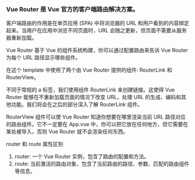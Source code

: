 ### Vue Router 是 Vue 官方的客户端路由解决方案。

客户端路由的作用是在单页应用 (SPA) 中将浏览器的 URL 和用户看到的内容绑定起来。当用户在应用中浏览不同页面时，URL 会随之更新，但页面不需要从服务器重新加载。

Vue Router 基于 Vue 的组件系统构建，你可以通过配置路由来告诉 Vue Router 为每个 URL 路径显示哪些组件。

在这个 template 中使用了两个由 Vue Router 提供的组件: RouterLink 和 RouterView。

不同于常规的 a 标签，我们使用组件 RouterLink 来创建链接。这使得 Vue Router 能够在不重新加载页面的情况下改变 URL，处理 URL 的生成、编码和其他功能。我们将会在之后的部分深入了解 RouterLink 组件。

RouterView 组件可以使 Vue Router 知道你想要在哪里渲染当前 URL 路径对应的路由组件。它不一定要在 App.vue 中，你可以把它放在任何地方，但它需要在某处被导入，否则 Vue Router 就不会渲染任何东西。

router 和 route 属性区别

1. router: 一个 Vue Router 实例，包含了路由的配置和方法。
2. route: 当前激活的路由对象，包含了当前路由的路径、参数、匹配的路由组件等信息。